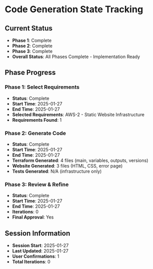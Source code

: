 # Code Generation State Tracking

## Current Status

- **Phase 1**: Complete
- **Phase 2**: Complete
- **Phase 3**: Complete
- **Overall Status**: All Phases Complete - Implementation Ready

## Phase Progress

### Phase 1: Select Requirements

- **Status**: Complete
- **Start Time**: 2025-01-27
- **End Time**: 2025-01-27
- **Selected Requirements**: AWS-2 - Static Website Infrastructure
- **Requirements Found**: 1

### Phase 2: Generate Code

- **Status**: Complete
- **Start Time**: 2025-01-27
- **End Time**: 2025-01-27
- **Terraform Generated**: 4 files (main, variables, outputs, versions)
- **Website Generated**: 3 files (HTML, CSS, error page)
- **Tests Generated**: N/A (infrastructure only)

### Phase 3: Review & Refine

- **Status**: Complete
- **Start Time**: 2025-01-27
- **End Time**: 2025-01-27
- **Iterations**: 0
- **Final Approval**: Yes

## Session Information

- **Session Start**: 2025-01-27
- **Last Updated**: 2025-01-27
- **User Confirmations**: 1
- **Total Iterations**: 0